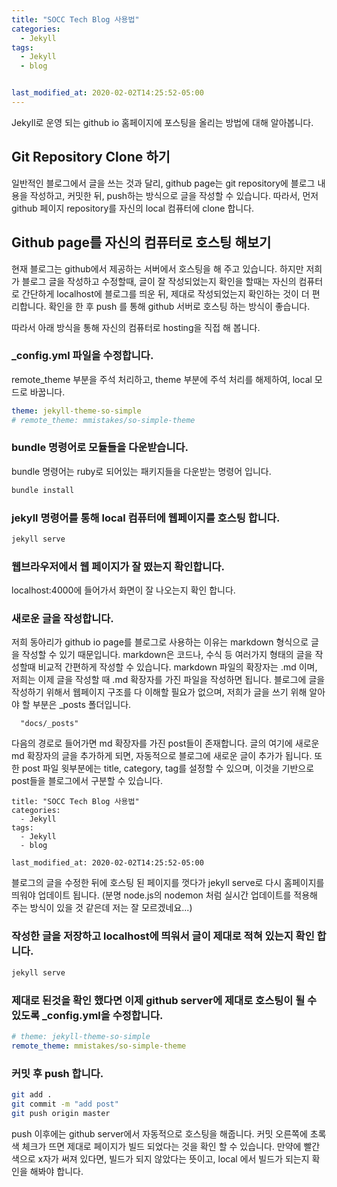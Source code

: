```yaml
---
title: "SOCC Tech Blog 사용법"
categories:
  - Jekyll
tags:
  - Jekyll
  - blog


last_modified_at: 2020-02-02T14:25:52-05:00
---
```


Jekyll로 운영 되는 github io 홈페이지에 포스팅을 올리는 방법에 대해 알아봅니다.

## Git Repository Clone 하기

일반적인 블로그에서 글을 쓰는 것과 달리, github page는 git repository에 블로그 내용을 작성하고, 커밋한 뒤, push하는 방식으로 글을 작성할 수 있습니다. 따라서, 먼저 github 페이지 repository를 자신의 local 컴퓨터에 clone 합니다.

## Github page를 자신의 컴퓨터로 호스팅 해보기

현재 블로그는 github에서 제공하는 서버에서 호스팅을 해 주고 있습니다. 하지만 저희가 블로그 글을 작성하고 수정할때, 글이 잘 작성되었는지 확인을 할때는 자신의 컴퓨터로 간단하게 localhost에 블로그를 띄운 뒤, 제대로 작성되었는지 확인하는 것이 더 편리합니다. 확인을 한 후 push 를 통해 github 서버로 호스팅 하는 방식이 좋습니다.

따라서 아래 방식을 통해 자신의 컴퓨터로 hosting을 직접 해 봅니다.

### _config.yml 파일을 수정합니다.

remote_theme 부분을 주석 처리하고, theme 부분에 주석 처리를 해제하여, local 모드로 바꿉니다.

```yaml
theme: jekyll-theme-so-simple
# remote_theme: mmistakes/so-simple-theme
```

### bundle 명령어로 모듈들을 다운받습니다.

bundle 명령어는 ruby로 되어있는 패키지들을 다운받는 명령어 입니다.
```bash
bundle install
```

### jekyll 명령어를 통해 local 컴퓨터에 웹페이지를 호스팅 합니다.

```bash
jekyll serve
```

### 웹브라우저에서 웹 페이지가 잘 떴는지 확인합니다.

localhost:4000에 들어가서 화면이 잘 나오는지 확인 합니다.

### 새로운 글을 작성합니다.

저희 동아리가 github io page를 블로그로 사용하는 이유는 markdown 형식으로 글을 작성할 수 있기 때문입니다.
markdown은 코드나, 수식 등 여러가지 형태의 글을 작성할때 비교적 간편하게 작성할 수 있습니다.
markdown 파일의 확장자는 .md 이며, 저희는 이제 글을 작성할 때 .md 확장자를 가진 파일을 작성하면 됩니다.
블로그에 글을 작성하기 위해서 웹페이지 구조를 다 이해할 필요가 없으며, 저희가 글을 쓰기 위해 알아야 할 부분은 _posts 폴더입니다. 
``` 
  "docs/_posts"
```
다음의 경로로 들어가면 md 확장자를 가진 post들이 존재합니다. 글의 여기에 새로운 md 확장자의 글을 추가하게 되면, 자동적으로 블로그에 새로운 글이 추가가 됩니다. 또한 post 파일 윗부분에는 title, category, tag를 설정할 수 있으며, 이것을 기반으로 post들을 블로그에서 구분할 수 있습니다.

```
title: "SOCC Tech Blog 사용법"
categories:
  - Jekyll
tags:
  - Jekyll
  - blog

last_modified_at: 2020-02-02T14:25:52-05:00
```

블로그의 글을 수정한 뒤에 호스팅 된 페이지를 껏다가 jekyll serve로 다시 홈페이지를 띄워야 업데이트 됩니다. (분명 node.js의 nodemon 처럼 실시간 업데이트를 적용해 주는 방식이 있을 것 같은데 저는 잘 모르겠네요...)


### 작성한 글을 저장하고 localhost에 띄워서 글이 제대로 적혀 있는지 확인 합니다.

```bash
jekyll serve
```

### 제대로 된것을 확인 했다면 이제 github server에 제대로 호스팅이 될 수 있도록 _config.yml을 수정합니다.

```yaml
# theme: jekyll-theme-so-simple
remote_theme: mmistakes/so-simple-theme
```

### 커밋 후 push 합니다.

```bash
git add .
git commit -m "add post"
git push origin master
```

push 이후에는 github server에서 자동적으로 호스팅을 해줍니다.
커밋 오른쪽에 초록색 체크가 뜨면 제대로 페이지가 빌드 되었다는 것을 확인 할 수 있습니다.
만약에 빨간색으로 x자가 써져 있다면, 빌드가 되지 않았다는 뜻이고, local 에서 빌드가 되는지 확인을 해봐야 합니다.